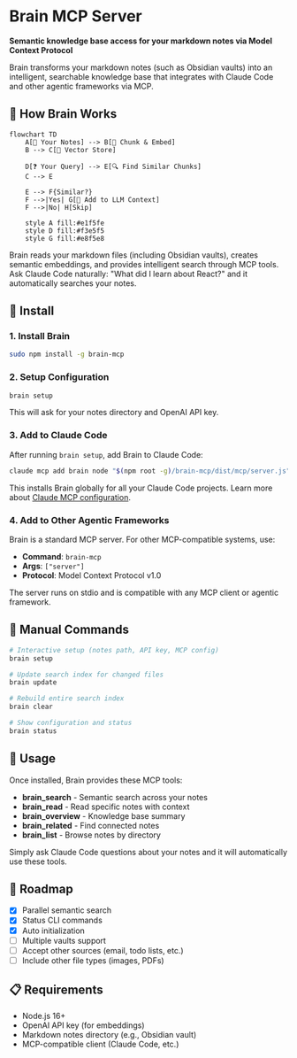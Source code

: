 # Brain MCP Server

**Semantic knowledge base access for your markdown notes via Model Context Protocol**

Brain transforms your markdown notes (such as Obsidian vaults) into an intelligent, searchable knowledge base that integrates with Claude Code and other agentic frameworks via MCP.

## 🧠 How Brain Works

```mermaid
flowchart TD
    A[📄 Your Notes] --> B[🔧 Chunk & Embed]
    B --> C[💾 Vector Store]
    
    D[❓ Your Query] --> E[🔍 Find Similar Chunks]
    C --> E
    
    E --> F{Similar?}
    F -->|Yes| G[📝 Add to LLM Context]
    F -->|No| H[Skip]
    
    style A fill:#e1f5fe
    style D fill:#f3e5f5
    style G fill:#e8f5e8
```

Brain reads your markdown files (including Obsidian vaults), creates semantic embeddings, and provides intelligent search through MCP tools. Ask Claude Code naturally: "What did I learn about React?" and it automatically searches your notes.

## 🚀 Install

### 1. Install Brain
```bash
sudo npm install -g brain-mcp
```

### 2. Setup Configuration
```bash
brain setup
```
This will ask for your notes directory and OpenAI API key.

### 3. Add to Claude Code
After running `brain setup`, add Brain to Claude Code:

```bash
claude mcp add brain node "$(npm root -g)/brain-mcp/dist/mcp/server.js" -s user
```

This installs Brain globally for all your Claude Code projects. Learn more about [Claude MCP configuration](https://docs.anthropic.com/en/docs/claude-code/mcp-servers).

### 4. Add to Other Agentic Frameworks
Brain is a standard MCP server. For other MCP-compatible systems, use:
- **Command**: `brain-mcp`  
- **Args**: `["server"]`
- **Protocol**: Model Context Protocol v1.0

The server runs on stdio and is compatible with any MCP client or agentic framework.

## 🔧 Manual Commands

```bash
# Interactive setup (notes path, API key, MCP config)
brain setup

# Update search index for changed files
brain update

# Rebuild entire search index  
brain clear

# Show configuration and status
brain status
```

## 🎯 Usage

Once installed, Brain provides these MCP tools:
- **brain_search** - Semantic search across your notes
- **brain_read** - Read specific notes with context
- **brain_overview** - Knowledge base summary
- **brain_related** - Find connected notes
- **brain_list** - Browse notes by directory

Simply ask Claude Code questions about your notes and it will automatically use these tools.

## 🚧 Roadmap

- [x] Parallel semantic search
- [x] Status CLI commands
- [x] Auto initialization
- [ ] Multiple vaults support
- [ ] Accept other sources (email, todo lists, etc.)
- [ ] Include other file types (images, PDFs)

## 📋 Requirements

- Node.js 16+
- OpenAI API key (for embeddings)
- Markdown notes directory (e.g., Obsidian vault)
- MCP-compatible client (Claude Code, etc.)
